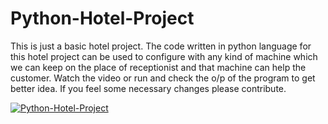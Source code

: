 # Python-Hotel-Project
This is just a basic hotel project.
The code written in python language for this hotel project can be used to configure with any kind of machine which we can keep on the place of receptionist and that machine can help the customer.
Watch the video or run and check the o/p of the program to get better idea.
If you feel some necessary changes please contribute.

[![Python-Hotel-Project](https://img.youtube.com/vi/https://www.youtube.com/watch?v=NZb5YSpP8rE&t=3s)](https://www.youtube.com/embed/NZb5YSpP8rE) 
